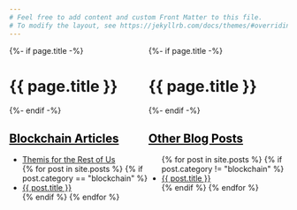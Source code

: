 ```yaml
---
# Feel free to add content and custom Front Matter to this file.
# To modify the layout, see https://jekyllrb.com/docs/themes/#overriding-theme-defaults
---
```


<!-- Blog Posts -->
<div id="home" style="height:100%; width:100%; overflow: hidden;">
	<!-- Leftmost "Blockchain Articles comment" -->
	<div style="width:50%; float: left;">
		{%- if page.title -%}
		<h1 class="page-heading">{{ page.title }}</h1>
		{%- endif -%}
		<h2> <a style="color:#000000" href="blog"> Blockchain Articles </a> </h2>
		<ul>
				<!-- Adding this by hand here for now. Might want to add in posts eventually to have date ordering -->
				<li><a href="https://www.notion.so/samlaf/Themis-For-The-Rest-Of-Us-1d543162f87445528ee3d850c2f57d0f">Themis for the Rest of Us</a></li>
		{% for post in site.posts %}
			{% if post.category == "blockchain" %}
				<li><a href="{{ post.url }}">{{ post.title }}</a></li>
			{% endif %}
		{% endfor %}
		</ul>
	</div>
	<!-- Rightmost "Other Block Posts" column -->
	<div style="width:50%; float: left;">
		{%- if page.title -%}
		<h1 class="page-heading">{{ page.title }}</h1>
		{%- endif -%}
		<h2> <a style="color:#000000" href="blog"> Other Blog Posts </a> </h2>
		<ul>
		{% for post in site.posts %}
			{% if post.category != "blockchain" %}
				<li><a href="{{ post.url }}">{{ post.title }}</a></li>
			{% endif %}
		{% endfor %}
		</ul>
	</div>
	<!-- <div style="width:40%; float: left;">
		<img src="/assets/videos/duckiebots-driving-husky.gif"/>
	</div> -->
</div>

<!-- Projects -->
<div class='iconandproject'> 
	<h2> <a style="color:#000000" href="projects"> Some Past Projects </a> </h2>
	{% assign filtered_projects = site.projects | reverse %}
	{% for project in filtered_projects %}
		<div style="clear: left;">
			<img src="/assets/icons/{{ project.slug }}.png" class='iconDetails'>
		</div>	
		<div style='margin-left:150px;'>
			<h4> <a href="{{ project.url }}">{{ project.title }}</a> </h4>
			<div style="font-size:.6em;"> {{ project.abstract | markdownify}} </div>
		</div>
	{% endfor %}
</div>
